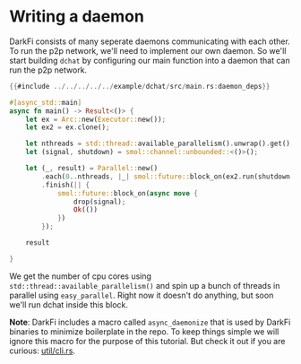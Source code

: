 # Writing a daemon

DarkFi consists of many seperate daemons communicating with each other. To
run the p2p network, we'll need to implement our own daemon.  So we'll
start building `dchat` by configuring our main function into a daemon that
can run the p2p network.

```rust
{{#include ../../../../../example/dchat/src/main.rs:daemon_deps}}

#[async_std::main]
async fn main() -> Result<()> {
    let ex = Arc::new(Executor::new());
    let ex2 = ex.clone();

    let nthreads = std::thread::available_parallelism().unwrap().get();
    let (signal, shutdown) = smol::channel::unbounded::<()>();

    let (_, result) = Parallel::new()
        .each(0..nthreads, |_| smol::future::block_on(ex2.run(shutdown.recv())))
        .finish(|| {
            smol::future::block_on(async move {
                drop(signal);
                Ok(())
            })
        });

    result

}
```

We get the number of cpu cores using
`std::thread::available_parallelism()` and spin up a bunch of threads
in parallel using `easy_parallel`. Right now it doesn't do anything,
but soon we'll run dchat inside this block.

**Note**: DarkFi includes a macro called `async_daemonize` that is used by
DarkFi binaries to minimize boilerplate in the repo.  To keep things
simple we will ignore this macro for the purpose of this tutorial.  But
check it out if you are curious: [util/cli.rs](https://github.com/darkrenaissance/darkfi/blob/master/src/util/cli.rs#L154).

